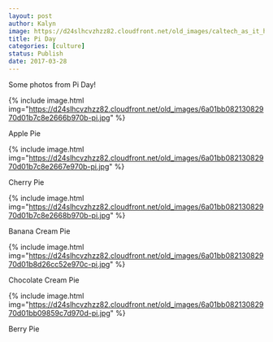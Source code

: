 ```yaml
---
layout: post
author: Kalyn
image: https://d24slhcvzhzz82.cloudfront.net/old_images/caltech_as_it_happens/6a0105349b8251970b01bb09859c2a970d.jpg
title: Pi Day
categories: [culture]
status: Publish
date: 2017-03-28
---
```


Some photos from Pi Day!

{% include image.html img="https://d24slhcvzhzz82.cloudfront.net/old_images/6a01bb08213082970d01b7c8e2666b970b-pi.jpg" %}<div class="photo-caption caption-xid-6a01bb08213082970d01b7c8e2666b970b" id="caption-xid-6a01bb08213082970d01b7c8e2666b970b">Apple Pie


{% include image.html img="https://d24slhcvzhzz82.cloudfront.net/old_images/6a01bb08213082970d01b7c8e2667e970b-pi.jpg" %}<div class="photo-caption caption-xid-6a01bb08213082970d01b7c8e2667e970b" id="caption-xid-6a01bb08213082970d01b7c8e2667e970b">Cherry Pie


{% include image.html img="https://d24slhcvzhzz82.cloudfront.net/old_images/6a01bb08213082970d01b7c8e2668b970b-pi.jpg" %}<div class="photo-caption caption-xid-6a01bb08213082970d01b7c8e2668b970b" id="caption-xid-6a01bb08213082970d01b7c8e2668b970b">Banana Cream Pie


{% include image.html img="https://d24slhcvzhzz82.cloudfront.net/old_images/6a01bb08213082970d01b8d26cc52e970c-pi.jpg" %}<div class="photo-caption caption-xid-6a01bb08213082970d01b8d26cc52e970c" id="caption-xid-6a01bb08213082970d01b8d26cc52e970c">Chocolate Cream Pie


{% include image.html img="https://d24slhcvzhzz82.cloudfront.net/old_images/6a01bb08213082970d01bb09859c7d970d-pi.jpg" %}<div class="photo-caption caption-xid-6a01bb08213082970d01bb09859c7d970d" id="caption-xid-6a01bb08213082970d01bb09859c7d970d">Berry Pie

